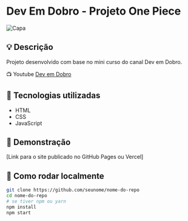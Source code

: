 # Dev Em Dobro - Projeto One Piece

![Capa](url-da-imagem)

## 💡 Descrição

Projeto desenvolvido com base no mini curso do canal Dev em Dobro.

📺 Youtube [Dev em Dobro](https://www.youtube.com/c/DevemDobro)

## 🚀 Tecnologias utilizadas

- HTML
- CSS
- JavaScript

## 📸 Demonstração

[Link para o site publicado no GitHub Pages ou Vercel]

## 🔧 Como rodar localmente

```bash
git clone https://github.com/seunome/nome-do-repo
cd nome-do-repo
# se tiver npm ou yarn
npm install
npm start
```
